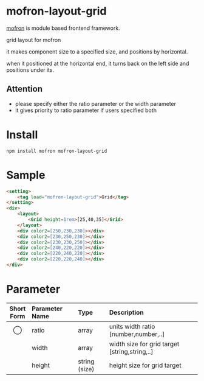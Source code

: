 # mofron-layout-grid
[mofron](https://mofron.github.io/mofron/) is module based frontend framework.

grid layout for mofron

it makes component size to a specified size, and positions by horizontal.

when it positioned at the horizontal end, it turns back on the left side and positions under its.

## Attention
 - please specify either the ratio parameter or the width parameter
 - it gives priority to ratio parameter if users specified both

# Install
```
npm install mofron mofron-layout-grid
```

# Sample
```html
<setting>
    <tag load="mofron-layout-grid">Grid</tag>
</setting>
<div>
    <layout>
        <Grid height=1rem>[25,40,35]</Grid>
    </layout>
    <div color2=[250,230,230]></div>
    <div color2=[230,250,230]></div>
    <div color2=[230,230,250]></div>
    <div color2=[240,220,220]></div>
    <div color2=[220,240,220]></div>
    <div color2=[220,220,240]></div>
</div>
```

# Parameter

| Short<br>Form | Parameter Name | Type | Description |
|:-------------:|:---------------|:-----|:------------|
| ◯  | ratio | array | units width ratio [number,number,..] |
| | width | array | width size for grid target [string,string,..] |
| | height | string (size) | height size for grid target |

